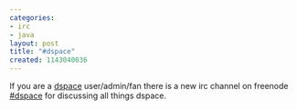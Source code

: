 ```yaml
---
categories:
- irc
- java
layout: post
title: "#dspace"
created: 1143040036
---
```

If you are a <a href="http://dspace.org/">dspace</a> user/admin/fan there is a new irc channel on freenode <a href="irc://irc.freenode.net/dspace">#dspace</a> for discussing all things dspace.
